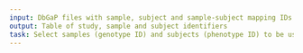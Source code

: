 ```yaml
---
input: DbGaP files with sample, subject and sample-subject mapping IDs
output: Table of study, sample and subject identifiers
task: Select samples (genotype ID) and subjects (phenotype ID) to be used in the analysis
---
```

